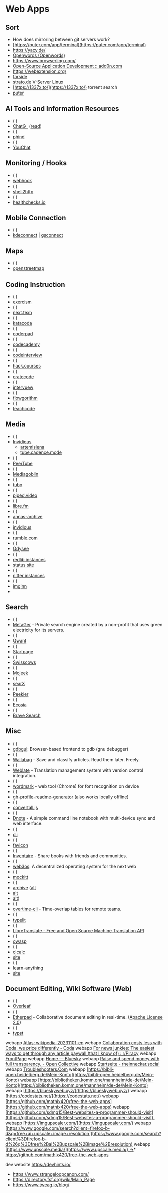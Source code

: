 # Web Apps

## Sort
* How does mirroring between git servers work?
* [https://puter.com/app/terminal](https://puter.com/app/terminal)
* https://yacy.de/
* [Openwords (Openwords)](https://github.com/Openwords)
* https://www.browserling.com/
* [Open-Source Application Development :: add0n.com](https://add0n.com/index.html)
* https://webextension.org/
* [farside](https://farside.link/)
* [strato.de](ghttp://strato.de) V-Server Linux
* [https://1337x.to/](https://1337x.to/) torrent search
* [puter](https://github.com/HeyPuter)

## AI Tools and Information Resources
* ( )
* [ChatG_](https://chat.openai.com/chat) ([read](https://martinfowler.com/articles/2023-chatgpt-xu-hao.html))
* ( )
* [phind]()
* ( )
* [YouChat](https://youchat.com/)

## Monitoring / Hooks
* ( )
* [webhook](https://github.com/adnanh/webhook)
* ( )
* [shell2http](https://github.com/msoap/shell2http)
* ( )
* [healthchecks.io](https://healthchecks.io/)

## Mobile Connection
* ( )
* [kdeconnect](https://apps.kde.org/kdeconnect/) | [gsconnect](https://github.com/GSConnect/gnome-shell-extension-gsconnect)

## Maps
* ( )
* [openstreetmap](https://www.openstreetmap.org/)

## Coding Instruction
* ( )
* [exercism]()
* ( )
* [next.texh](https://next.tech/)
* ( )
* [katacoda](https://www.katacoda.com/)
* ( )
* [coderpad](https://coderpad.io/)
* ( )
* [codecademy](https://codecademy.com/)
* ( )
* [codeinterview](https://codeinterview.io/)
* ( )
* [hack.courses](https://hack.courses/)
* ( )
* [cratecode](https://cratecode.com/)
* ( )
* [intervuew](https://www.intervue.io/)
* ( )
* [flowgorithm](http://www.flowgorithm.org/)
* ( )
* [teachcode](https://github.com/madlabsinc/teachcode)

## Media
* ( )
* [Invidious](https://invidious.io/)
  - [artemislena](https://yt.artemislena.eu/)
  - [tube.cadence.mode](https://tube.cadence.moe/)
* ( )
* [PeerTube](https://framagit.org/chocobozzz/PeerTube)
* ( )
* [Mediagoblin](http://mediagoblin.org/)
* ( )
* [tubo](https://migalmoreno.com/projects/tubo.html)
* ( )
* [piped.video](https://piped.video/trending)
* ( )
* [libre.fm](https://libre.fm/)
* ( )
* [annas-archive](https://annas-archive.org/)
* ( )
* [invidious](https://github.com/iv-org/invidious)
* ( )
* [rumble.com](https://rumble.com/)
* ( )
* [Odysee](https://odysee.com/)
* ( )
* [redlib instances](https://github.com/redlib-org/redlib-instances/blob/main/instances.md)
* [status site](https://stats.uptimerobot.com/mpmqAs1G2Q)
* ( )
* [nitter instances](https://github.com/zedeus/nitter/wiki/Instances)
* ( )
* [imginn](https://imginn.com/)
*

## Search
* ( )
* [MetaGer](https://metager.de/en) - Private search engine created by a non-profit that uses green electricity for its servers. 
* ( )
* [Qwant](https://www.qwant.com/?l=en)
* ( )
* [Startpage](https://www.startpage.com/)
* ( )
* [Swisscows](https://swisscows.com/en)
* ( )
* [Mojeek](https://www.mojeek.com/)
* ( )
* [searX](https://searx.info/)
* ( )
* [Peekier](https://peekier.com/)
* ( )
* [Ecosia](https://www.ecosia.org/)
* ( )
* [Brave Search](https://search.brave.com/)

## Misc
* ( )
* [gdbgui](https://github.com/cs01/gdbgui): Browser-based frontend to gdb (gnu debugger)
* ( )
* [Wallabag](https://wallabag.org/en) - Save and classify articles. Read them later. Freely.
* ( )
* [Weblate](https://weblate.org/) - Translation management system with version control integration.
* ( )
* [wordmark](https://wordmark.it/) - web tool (Chrome) for font recognition on device
* ( )
* [gh-profile-readme-generator](https://rahuldkjain.github.io/gh-profile-readme-generator/)  (also works locally offline)
* ( )
* [convertall.js](http://convertall-js.bellz.org/)
* ( )
* [Dnote](https://www.getdnote.com/) - A simple command line notebook with multi-device sync and web interface.
* ( )
* [cli](https://github.com/cloverleaf/cli)
* ( )
* [favicon](https://favicon.io/)
* ( )
* [Inventaire](https://inventaire.io/welcome) - Share books with friends and communities. 
* ( )
* [web3os](https://web3os.sh/): A decentralized operating system for the next web
* ( )
* [mockitt](https://mockitt.wondershare.com/home.html)
* ( )
* [archive](https://archive.is/) ([alt](https://archive.ph/)
* [alt](https://archive.ph/)
* [alt](https://archive.today/))
* ( )
* [overtime-cli](https://github.com/diit/overtime-cli) - Time-overlap tables for remote teams.
* ( )
* [typelit](https://www.typelit.io/)
* ( )
* [LibreTranslate - Free and Open Source Machine Translation API](https://libretranslate.com/)
* ( )
* [owasp](https://owasp.org/)
* ( )
* [clcalc](https://github.com/ovk/clcalc)
* [site](https://clcalc.net/)
* ( )
* [learn-anything](https://github.com/learn-anything/learn-anything.xyz)
* [site](https://learn-anything.xyz/)

## Document Editing, Wiki Software (Web)
* ( )
* [Overleaf](https://www.overleaf.com/)
* ( )
* [Etherpad](http://etherpad.org/) - Collaborative document editing in real-time. ([Apache License 2.0](https://github.com/ether/etherpad-lite/blob/develop/LICENSE))
* ( )
* [typst](https://typst.app/)


webapp [Atlas: wikipedia-20231101-en](https://atlas.nomic.ai/map/475c26d7-b142-4795-9887-02b6eeb18dc0/0d312be6-a3bb-4586-b6b7-53dcd0cbefa5)
webapp [Collaboration costs less with Coda, we price differently - Coda](https://coda.io/product/collaboration-costs-less-with-coda)
webapp [For news junkies: The easiest ways to get through any article paywall (that I know of) : r/Piracy](ghttps://www.reddit.com/r/Piracy/comments/stws33/for_news_junkies_the_easiest_ways_to_get_through/)
webapp [FrontPage](http://www.fitnesse.org/)
webapp [Home — Bluesky](https://staging.bsky.app/)
webapp [Raise and spend money with full transparency. - Open Collective](https://opencollective.com/)
webapp [Startseite - rheinneckar.social](https://rheinneckar.social/home)
webapp [Troubleshooters.Com](http://troubleshooters.com/troubleshooters.htm%23x10021)
webapp [https://bibli-open.heidelberg.de/Mein-Konto](https://bibli-open.heidelberg.de/Mein-Konto)
webapp [https://bibliotheken.komm.one/mannheim/de-de/Mein-Konto](https://bibliotheken.komm.one/mannheim/de-de/Mein-Konto)
webapp [https://blueskyweb.xyz/](https://blueskyweb.xyz/)
webapp [https://codestats.net/](https://codestats.net/)
webapp [https://github.com/mathix420/free-the-web-apps](https://github.com/mathix420/free-the-web-apps)
webapp [https://github.com/sdmg15/Best-websites-a-programmer-should-visit](https://github.com/sdmg15/Best-websites-a-programmer-should-visit) 
webapp [https://imgupscaler.com/](https://imgupscaler.com/)
webapp [https://www.google.com/search?client=firefox-b-d&q=free+ai+upscale+image+resolution](https://www.google.com/search?client%3Dfirefox-b-d%26q%3Dfree%2Bai%2Bupscale%2Bimage%2Bresolution)
webapp [https://www.upscale.media/](https://www.upscale.media/) →* https://github.com/mathix420/free-the-web-apps

dev website https://devhints.io/
* https://www.strangeloopcanon.com/
* https://directory.fsf.org/wiki/Main_Page
* https://www.tweag.io/blog/
